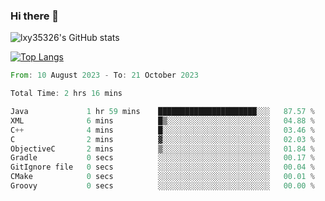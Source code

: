 ### Hi there 👋

<!--
**lxy35326/lxy35326** is a ✨ _special_ ✨ repository because its `README.md` (this file) appears on your GitHub profile.

Here are some ideas to get you started:

- 🔭 I’m currently working on ...
- 🌱 I’m currently learning ...
- 👯 I’m looking to collaborate on ...
- 🤔 I’m looking for help with ...
- 💬 Ask me about ...
- 📫 How to reach me: ...
- 😄 Pronouns: ...
- ⚡ Fun fact: ...
-->

![lxy35326's GitHub stats](https://github-readme-stats.vercel.app/api?username=lxy35326&show_icons=true)

[![Top Langs](https://github-readme-stats.vercel.app/api/top-langs/?username=anuraghazra&layout=compact)](https://github.com/anuraghazra/github-readme-stats)

<!--START_SECTION:waka-->

```rust
From: 10 August 2023 - To: 21 October 2023

Total Time: 2 hrs 16 mins

Java             1 hr 59 mins    ██████████████████████░░░   87.57 %
XML              6 mins          █▒░░░░░░░░░░░░░░░░░░░░░░░   04.88 %
C++              4 mins          █░░░░░░░░░░░░░░░░░░░░░░░░   03.46 %
C                2 mins          ▓░░░░░░░░░░░░░░░░░░░░░░░░   02.03 %
ObjectiveC       2 mins          ▒░░░░░░░░░░░░░░░░░░░░░░░░   01.84 %
Gradle           0 secs          ░░░░░░░░░░░░░░░░░░░░░░░░░   00.17 %
GitIgnore file   0 secs          ░░░░░░░░░░░░░░░░░░░░░░░░░   00.04 %
CMake            0 secs          ░░░░░░░░░░░░░░░░░░░░░░░░░   00.01 %
Groovy           0 secs          ░░░░░░░░░░░░░░░░░░░░░░░░░   00.00 %
```

<!--END_SECTION:waka-->
